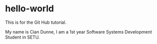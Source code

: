 # hello-world
This is for the Git Hub tutorial.

My name is Cian Dunne, I am a 1st year Software Systems Development Student in SETU.
